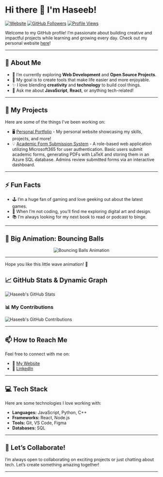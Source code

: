 # Hi there 👋 I'm Haseeb! 

[![Website](https://img.shields.io/badge/Website-haseebs1.github.io-blue?style=flat-square&logo=github)](https://haseebs1.github.io/)
[![GitHub Followers](https://img.shields.io/github/followers/Haseebs1?style=social)](https://github.com/Haseebs1)
[![Profile Views](https://komarev.com/ghpvc/?username=Haseebs1&color=blue)](https://github.com/Haseebs1)

Welcome to my GitHub profile! I’m passionate about building creative and impactful projects while learning and growing every day. Check out my personal website [here](https://haseebs1.github.io/)!

---

## 🌟 About Me
- 🌱 I’m currently exploring **Web Development** and **Open Source Projects**.
- 🎯 My goal is to create tools that make life easier and more enjoyable.
- ✨ I love blending **creativity** and **technology** to build cool things.
- 💬 Ask me about **JavaScript**, **React**, or anything tech-related!

---

## 🚀 My Projects
Here are some of the things I've been working on:
- 🖥️ [Personal Portfolio](https://github.com/Haseebs1/Haseebs1.github.io) - My personal website showcasing my skills, projects, and more!
- 💡 [Academic Form Submission System](https://github.com/jcwill23-uh/Swan-River-Group-Project) - A role-based web application utilizing Microsoft365 for user authentication. Basic users submit academic forms, generating PDFs with LaTeX and storing them in an Azure SQL database. Admins review submitted forms via an interactive dashboard.

---

## ⚡ Fun Facts
- 🕹️ I’m a huge fan of gaming and love geeking out about the latest games.
- 🎨 When I’m not coding, you’ll find me exploring digital art and design.
- 📚 I’m always looking for my next book to read or podcast to binge.

---

## 🌈 Big Animation: Bouncing Balls
<p align="center">
  <img src="https://user-images.githubusercontent.com/99184393/233675055-9f8c6c0e-d5fa-4b0e-a61a-5ea9b3f462f1.gif" alt="Bouncing Balls Animation" />
</p>

---

Hope you like this little wave animation! 👋

## 📈 GitHub Stats & Dynamic Graph
![Haseeb's GitHub Stats](https://github-readme-stats.vercel.app/api?username=Haseebs1&show_icons=true&theme=radical)

### 📊 My Contributions
![Haseeb's GitHub Contributions](https://github-readme-activity-graph.vercel.app/graph?username=Haseebs1&theme=react-dark&hide_border=true&area=true)

---

## 📫 How to Reach Me
Feel free to connect with me on:
- 🔗 [My Website](https://haseebs1.github.io/)
- 💼 [LinkedIn](https://www.linkedin.com/in/haseeb-shahzad-8863b42b7)

---

## 💻 Tech Stack
Here are some technologies I love working with:
- **Languages:** JavaScript, Python, C++
- **Frameworks:** React, Node.js
- **Tools:** Git, VS Code, Figma
- **Databases:** SQL

---

## 🎉 Let’s Collaborate!
I’m always open to collaborating on exciting projects or just chatting about tech. Let’s create something amazing together!

---
